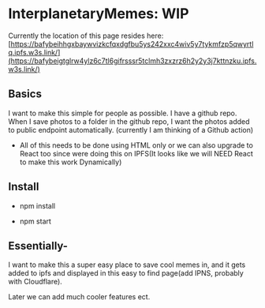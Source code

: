 # InterplanetaryMemes: WIP

Currently the location of this page resides here: [https://bafybeihhgxbaywvizkcfqxdgfbu5ys242xxc4wiv5y7tykmfzp5qwyrtlq.ipfs.w3s.link/](https://bafybeigtglrw4ylz6c7tl6gifrsssr5tclmh3zxzrz6h2y2y3j7kttnzku.ipfs.w3s.link/)

## Basics

I want to make this simple for people as possible. 
I have a github repo. When I save photos to a folder in the github repo, I want the photos added to public endpoint automatically. (currently I am thinking of a Github action) 

- All of this needs to be done using HTML only or we can also upgrade to React too since were doing this on IPFS(It looks like we will NEED React to make this work Dynamically)

## Install

- npm install

- npm start

## Essentially- 
I want to make this a super easy place to save cool memes in, and it gets added to ipfs and displayed in this easy to find page(add IPNS, probably with Cloudflare). 

Later we can add much cooler features ect. 

